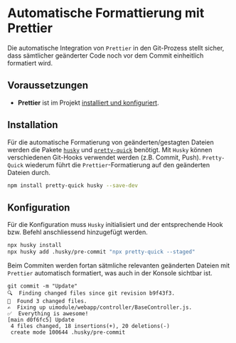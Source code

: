 # Automatische Formattierung mit Prettier

Die automatische Integration von `Prettier` in den Git-Prozess stellt sicher, dass sämtlicher geänderter Code noch vor dem Commit einheitlich formatiert wird. 

## Voraussetzungen

- **Prettier** ist im Projekt [installiert und konfiguriert](tools/prettier.md).

## Installation

Für die automatische Formatierung von geänderten/gestagten Dateien werden die Pakete [`husky`](https://github.com/typicode/husky) und [`pretty-quick`](https://github.com/azz/pretty-quick) benötigt. Mit `Husky` können verschiedenen Git-Hooks verwendet werden (z.B. Commit, Push). `Pretty-Quick` wiederum führt die `Prettier`-Formatierung auf den geänderten Dateien durch.

```bash
npm install pretty-quick husky --save-dev
```

## Konfiguration

Für die Konfiguration muss `Husky` initialisiert und der entsprechende Hook bzw. Befehl anschliessend hinzugefügt werden.

```bash
npx husky install
npx husky add .husky/pre-commit "npx pretty-quick --staged"
```

Beim Commiten werden fortan sätmliche relevanten geänderten Dateien mit `Prettier` automatisch formatiert, was auch in der Konsole sichtbar ist.

```
git commit -m "Update"
🔍  Finding changed files since git revision b9f43f3.
🎯  Found 3 changed files.
✍️  Fixing up uimodule/webapp/controller/BaseController.js.
✅  Everything is awesome!
[main d0f6fc5] Update
 4 files changed, 18 insertions(+), 20 deletions(-)
 create mode 100644 .husky/pre-commit
```